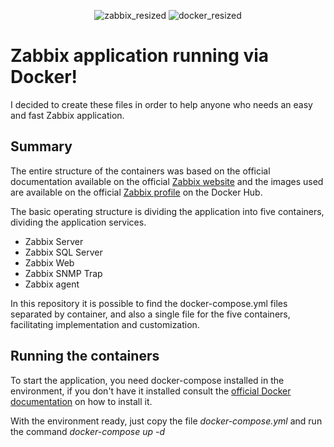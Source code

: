 <div align="center">
  
![zabbix_resized](https://user-images.githubusercontent.com/111438070/219988505-c2afa947-c9b3-49c8-ac6c-ee9abc09c707.png)
![docker_resized](https://user-images.githubusercontent.com/111438070/219988579-35fd451e-ca53-4095-aecb-5759d4c8bb1b.png)

</div>

# Zabbix application running via Docker!
I decided to create these files in order to help anyone who needs an easy and fast Zabbix application.
## Summary
The entire structure of the containers was based on the official documentation available on the official [Zabbix website](https://www.zabbix.com/container_images) and the images used are available on the official [Zabbix profile](https://hub.docker.com/u/zabbix) on the Docker Hub.

The basic operating structure is dividing the application into five containers, dividing the application services.
* Zabbix Server
* Zabbix SQL Server
* Zabbix Web
* Zabbix SNMP Trap
* Zabbix agent

In this repository it is possible to find the docker-compose.yml files separated by container, and also a single file for the five containers, facilitating implementation and customization.

## Running the containers
To start the application, you need docker-compose installed in the environment, if you don't have it installed consult the [official Docker documentation](https://docs.docker.com/) on how to install it.

With the environment ready, just copy the file *docker-compose.yml* and run the command *docker-compose up -d*
